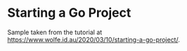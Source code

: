 # Starting a Go Project

Sample taken from the tutorial at <https://www.wolfe.id.au/2020/03/10/starting-a-go-project/>.
